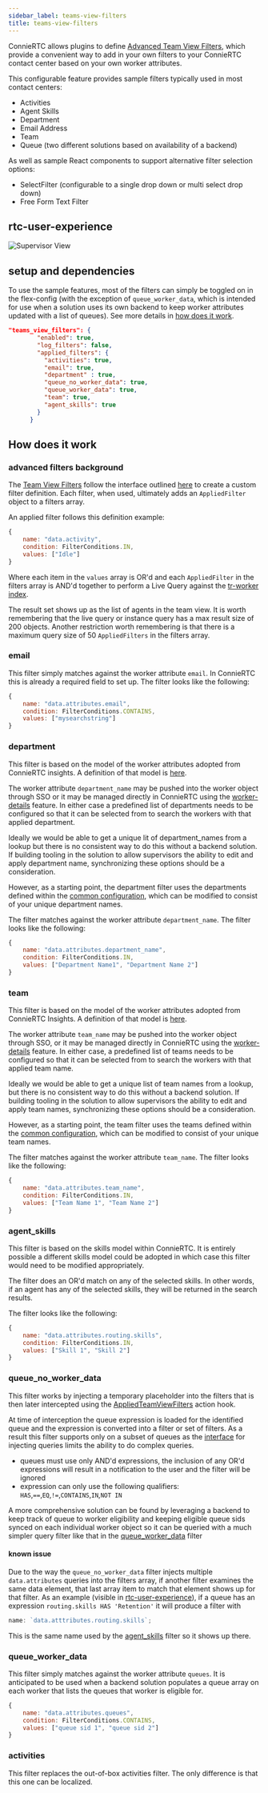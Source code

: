 ```yaml
---
sidebar_label: teams-view-filters
title: teams-view-filters
---
```


ConnieRTC allows plugins to define [Advanced Team View Filters](https://www.twilio.com/docs/flex/developer/ui/team-view-filters), which provide a convenient way to add in your own filters to your ConnieRTC contact center based on your own worker attributes.

This configurable feature provides sample filters typically used in most contact centers:

- Activities
- Agent Skills
- Department
- Email Address
- Team
- Queue (two different solutions based on availability of a backend)

As well as sample React components to support alternative filter selection options:

- SelectFilter (configurable to a single drop down or multi select drop down)
- Free Form Text Filter

## rtc-user-experience

![Supervisor View](/img/features/teams-view-filters/flex-user-experience.gif)

## setup and dependencies

To use the sample features, most of the filters can simply be toggled on in the flex-config (with the exception of `queue_worker_data`, which is intended for use when a solution uses its own backend to keep worker attributes updated with a list of queues). See more details in [how does it work](#how-does-it-work).

```json
"teams_view_filters": {
        "enabled": true,
        "log_filters": false,
        "applied_filters": {
          "activities": true,
          "email": true,
          "department" : true,
          "queue_no_worker_data": true,
          "queue_worker_data": true,
          "team": true,
          "agent_skills": true
        }
      }
```

## How does it work

### advanced filters background

The [Team View Filters](https://www.twilio.com/docs/flex/developer/ui/team-view-filters) follow the interface outlined [here](https://www.twilio.com/docs/flex/developer/ui/team-view-filters#filterdefinition) to create a custom filter definition. Each filter, when used, ultimately adds an `AppliedFilter` object to a filters array.

An applied filter follows this definition example:

```js
{
    name: "data.activity",
    condition: FilterConditions.IN,
    values: ["Idle"]
}
```

Where each item in the `values` array is OR'd and each `AppliedFilter` in the filters array is AND'd together to perform a Live Query against the [tr-worker index](https://www.twilio.com/docs/sync/live-query#index-name).

The result set shows up as the list of agents in the team view. It is worth remembering that the live query or instance query has a max result size of 200 objects. Another restriction worth remembering is that there is a maximum query size of 50 `AppliedFilters` in the filters array.

### email

This filter simply matches against the worker attribute `email`. In ConnieRTC this is already a required field to set up. The filter looks like the following:

```js
{
    name: "data.attributes.email",
    condition: FilterConditions.CONTAINS,
    values: ["mysearchstring"]
}
```

### department

This filter is based on the model of the worker attributes adopted from ConnieRTC insights. A definition of that model is [here](https://www.twilio.com/docs/flex/developer/insights/enhance-integration#enhance-agent-data).

The worker attribute `department_name` may be pushed into the worker object through SSO or it may be managed directly in ConnieRTC using the [worker-details](worker-details) feature. In either case a predefined list of departments needs to be configured so that it can be selected from to search the workers with that applied department.

Ideally we would be able to get a unique lit of department_names from a lookup but there is no consistent way to do this without a backend solution. If building tooling in the solution to allow supervisors the ability to edit and apply department name, synchronizing these options should be a consideration.

However, as a starting point, the department filter uses the departments defined within the [common configuration](/developers/building/template-utilities/configuration#common-configuration), which can be modified to consist of your unique department names.

The filter matches against the worker attribute `department_name`. The filter looks like the following:

```js
{
    name: "data.attributes.department_name",
    condition: FilterConditions.IN,
    values: ["Department Name1", "Department Name 2"]
}
```

### team

This filter is based on the model of the worker attributes adopted from ConnieRTC Insights. A definition of that model is [here](https://www.twilio.com/docs/flex/developer/insights/enhance-integration#enhance-agent-data).

The worker attribute `team_name` may be pushed into the worker object through SSO, or it may be managed directly in ConnieRTC using the [worker-details](worker-details) feature. In either case, a predefined list of teams needs to be configured so that it can be selected from to search the workers with that applied team name.

Ideally we would be able to get a unique list of team names from a lookup, but there is no consistent way to do this without a backend solution. If building tooling in the solution to allow supervisors the ability to edit and apply team names, synchronizing these options should be a consideration.

However, as a starting point, the team filter uses the teams defined within the [common configuration](/developers/building/template-utilities/configuration#common-configuration), which can be modified to consist of your unique team names.

The filter matches against the worker attribute `team_name`. The filter looks like the following:

```js
{
    name: "data.attributes.team_name",
    condition: FilterConditions.IN,
    values: ["Team Name 1", "Team Name 2"]
}
```

### agent_skills

This filter is based on the skills model within ConnieRTC. It is entirely possible a different skills model could be adopted in which case this filter would need to be modified appropriately.

The filter does an OR'd match on any of the selected skills. In other words, if an agent has any of the selected skills, they will be returned in the search results.

The filter looks like the following:

```js
{
    name: "data.attributes.routing.skills",
    condition: FilterConditions.IN,
    values: ["Skill 1", "Skill 2"]
}
```

### queue_no_worker_data

This filter works by injecting a temporary placeholder into the filters that is then later intercepted using the [AppliedTeamViewFilters](https://assets.flex.twilio.com/docs/releases/flex-ui/latest/ui-actions/Actions#ApplyTeamsViewFilters) action hook.

At time of interception the queue expression is loaded for the identified queue and the expression is converted into a filter or set of filters. As a result this filter supports only on a subset of queues as the [interface](#advanced-filters-background) for injecting queries limits the ability to do complex queries.

- queues must use only AND'd expressions, the inclusion of any OR'd expressions will result in a notification to the user and the filter will be ignored
- expression can only use the following qualifiers: `HAS`,`==`,`EQ`,`!=`,`CONTAINS`,`IN`,`NOT IN`

A more comprehensive solution can be found by leveraging a backend to keep track of queue to worker eligibility and keeping eligible queue sids synced on each individual worker object so it can be queried with a much simpler query filter like that in the [queue_worker_data](#queue_worker_data) filter

#### known issue

Due to the way the `queue_no_worker_data` filter injects multiple `data.attributes` queries into the filters array, if another filter examines the same data element, that last array item to match that element shows up for that filter. As an example (visible in [rtc-user-experience](#rtc-user-experience)), if a queue has an expression `routing.skills HAS 'Retention'` it will produce a filter with

```js
name: `data.atttributes.routing.skills`;
```

This is the same name used by the [agent_skills](#agent_skills) filter so it shows up there.

### queue_worker_data

This filter simply matches against the worker attribute `queues`. It is anticipated to be used when a backend solution populates a queue array on each worker that lists the queues that worker is eligible for.

```js
{
    name: "data.attributes.queues",
    condition: FilterConditions.CONTAINS,
    values: ["queue sid 1", "queue sid 2"]
}
```

### activities

This filter replaces the out-of-box activities filter. The only difference is that this one can be localized.
